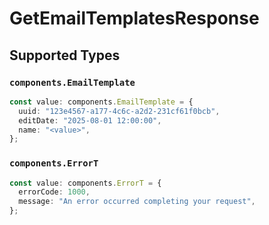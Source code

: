 # GetEmailTemplatesResponse


## Supported Types

### `components.EmailTemplate`

```typescript
const value: components.EmailTemplate = {
  uuid: "123e4567-a177-4c6c-a2d2-231cf61f0bcb",
  editDate: "2025-08-01 12:00:00",
  name: "<value>",
};
```

### `components.ErrorT`

```typescript
const value: components.ErrorT = {
  errorCode: 1000,
  message: "An error occurred completing your request",
};
```

